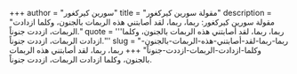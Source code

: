 +++
author = "سورين كيركغور"
title = "مقولة سورين كيركغور"
description = "مقولة سورين كيركغور: ‏ربما، ربما، لقد أصابتني هذه الربمات بالجنون، وكلما ازدادت الربمات، ازددت جنوناً."
quote = '''‏ربما، ربما، لقد أصابتني هذه الربمات بالجنون، وكلما ازدادت الربمات، ازددت جنوناً.''' 
slug = "‏ربما-ربما-لقد-أصابتني-هذه-الربمات-بالجنون-وكلما-ازدادت-الربمات-ازددت-جنوناً"
+++
‏ربما، ربما، لقد أصابتني هذه الربمات بالجنون، وكلما ازدادت الربمات، ازددت جنوناً.
